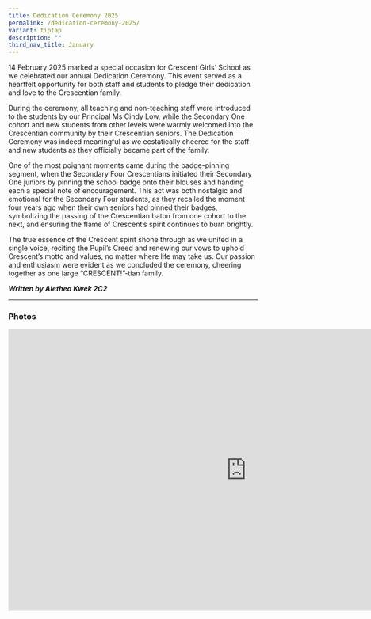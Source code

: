 ```yaml
---
title: Dedication Ceremony 2025
permalink: /dedication-ceremony-2025/
variant: tiptap
description: ""
third_nav_title: January
---
```

<p>14 February 2025 marked a special occasion for Crescent Girls’ School
as we celebrated our annual Dedication Ceremony. This event served as a
heartfelt opportunity for both staff and students to pledge their dedication
and love to the Crescentian family.</p>
<p>During the ceremony, all teaching and non-teaching staff were introduced
to the students by our Principal Ms Cindy Low, while the Secondary One
cohort and new students from other levels were warmly welcomed into the
Crescentian community by their Crescentian seniors. The Dedication Ceremony
was indeed meaningful as we ecstatically cheered for the staff and new
students as they officially became part of the family.</p>
<p>One of the most poignant moments came during the badge-pinning segment,
when the Secondary Four Crescentians initiated their Secondary One juniors
by pinning the school badge onto their blouses and handing each a special
note of encouragement. This act was both nostalgic and emotional for the
Secondary Four students, as they recalled the moment four years ago when
their own seniors had pinned their badges, symbolizing the passing of the
Crescentian baton from one cohort to the next, and ensuring the flame of
Crescent’s spirit continues to burn brightly.</p>
<p>The true essence of the Crescent spirit shone through as we united in
a single voice, reciting the Pupil’s Creed and renewing our vows to uphold
Crescent’s motto and values, no matter where life may take us. Our passion
and enthusiasm were evident as we concluded the ceremony, cheering together
as one large “CRESCENT!”-tian family.</p>
<p></p>
<p><strong><em>Written by Alethea Kwek 2C2</em></strong>
</p>
<hr>
<h3>Photos</h3>
<div class="iframe-wrapper">
<iframe height="569" width="960" allowfullscreen="true" frameborder="0" src="https://docs.google.com/presentation/d/e/2PACX-1vTGfuDhHV2VSjfRZFGo2iRFKrsBXvH6xM2Uxkm0NPVCGup8IB1rDptQ-BCXSJ_4fQDpLNm5blGqQML_/embed?start=true&amp;loop=true&amp;delayms=3000"></iframe>
</div>
<p></p>